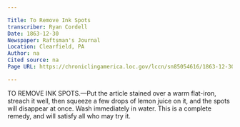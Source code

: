 ```yaml
---

Title: To Remove Ink Spots
transcriber: Ryan Cordell
Date: 1863-12-30
Newspaper: Raftsman's Journal
Location: Clearfield, PA 
Author: na
Cited source: na
Page URL: https://chroniclingamerica.loc.gov/lccn/sn85054616/1863-12-30/ed-1/seq-3/

---
```


TO REMOVE INK SPOTS.—Put the article stained over a warm flat-iron, streach it well, then squeeze a few drops of lemon juice on it, and the spots will disappear at once. Wash immediately in water. This is a complete remedy, and will satisfy all who may try it.